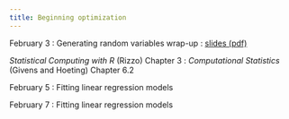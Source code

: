 ```yaml
---
title: Beginning optimization
---
```


February 3
: Generating random variables wrap-up
  : [slides (pdf)](https://sta379-s25.github.io/slides/lecture_9.pdf)
  
 *Statistical Computing with R* (Rizzo) Chapter 3
: *Computational Statistics* (Givens and Hoeting) Chapter 6.2

February 5
: Fitting linear regression models

February 7
: Fitting linear regression models